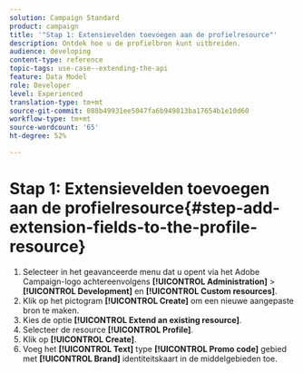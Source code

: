 ```yaml
---
solution: Campaign Standard
product: campaign
title: '"Stap 1: Extensievelden toevoegen aan de profielresource"'
description: Ontdek hoe u de profielbron kunt uitbreiden.
audience: developing
content-type: reference
topic-tags: use-case--extending-the-api
feature: Data Model
role: Developer
level: Experienced
translation-type: tm+mt
source-git-commit: 088b49931ee5047fa6b949813ba17654b1e10d60
workflow-type: tm+mt
source-wordcount: '65'
ht-degree: 52%

---
```



# Stap 1: Extensievelden toevoegen aan de profielresource{#step-add-extension-fields-to-the-profile-resource}

1. Selecteer in het geavanceerde menu dat u opent via het Adobe Campaign-logo achtereenvolgens **[!UICONTROL Administration]** > **[!UICONTROL Development]** en **[!UICONTROL Custom resources]**.
1. Klik op het pictogram **[!UICONTROL Create]** om een nieuwe aangepaste bron te maken.
1. Kies de optie **[!UICONTROL Extend an existing resource]**.
1. Selecteer de resource **[!UICONTROL Profile]**.
1. Klik op **[!UICONTROL Create]**.
1. Voeg het **[!UICONTROL Text]** type **[!UICONTROL Promo code]** gebied met **[!UICONTROL Brand]** identiteitskaart in de middelgebieden toe.

